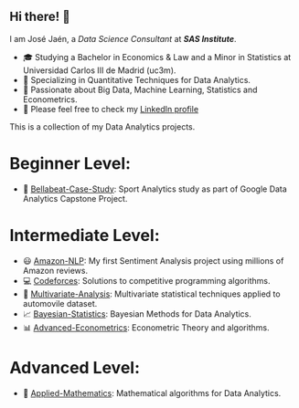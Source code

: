 ## Hi there! 👋

I am José Jaén, a *Data Science Consultant* at ***SAS Institute***.

- :mortar_board: Studying a Bachelor in Economics & Law and a Minor in Statistics at Universidad Carlos III de Madrid (uc3m).
- 🔭 Specializing in Quantitative Techniques for Data Analytics.
- 🤔 Passionate about Big Data, Machine Learning, Statistics and Econometrics.
- 💬 Please feel free to check my [LinkedIn profile](https://www.linkedin.com/in/jose-jaen/)

This is a collection of my Data Analytics projects.

# Beginner Level:

- :runner: [Bellabeat-Case-Study](https://github.com/jose-jaen/Bellabeat-Case-Study): Sport Analytics study as part of Google Data Analytics Capstone Project.


# Intermediate Level:

- :smiley: [Amazon-NLP](https://github.com/jose-jaen/Amazon-NLP): My first Sentiment Analysis project using millions of Amazon reviews.
- :computer: [Codeforces](https://github.com/jose-jaen/Codeforces): Solutions to competitive programming algorithms.
- :car: [Multivariate-Analysis](https://github.com/jose-jaen/Multivariate-Analysis): Multivariate statistical techniques applied to automovile dataset.
- :chart_with_upwards_trend: [Bayesian-Statistics](https://github.com/jose-jaen/Bayesian-Statistics): Bayesian Methods for Data Analytics.
- :bar_chart: [Advanced-Econometrics](https://github.com/jose-jaen/Advanced-Econometrics): Econometric Theory and algorithms. 

# Advanced Level:

- :triangular_ruler: [Applied-Mathematics](https://github.com/jose-jaen/Applied-Mathematics): Mathematical algorithms for Data Analytics.
